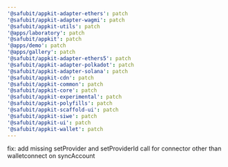 ```yaml
---
'@safubit/appkit-adapter-ethers': patch
'@safubit/appkit-adapter-wagmi': patch
'@safubit/appkit-utils': patch
'@apps/laboratory': patch
'@safubit/appkit': patch
'@apps/demo': patch
'@apps/gallery': patch
'@safubit/appkit-adapter-ethers5': patch
'@safubit/appkit-adapter-polkadot': patch
'@safubit/appkit-adapter-solana': patch
'@safubit/appkit-cdn': patch
'@safubit/appkit-common': patch
'@safubit/appkit-core': patch
'@safubit/appkit-experimental': patch
'@safubit/appkit-polyfills': patch
'@safubit/appkit-scaffold-ui': patch
'@safubit/appkit-siwe': patch
'@safubit/appkit-ui': patch
'@safubit/appkit-wallet': patch
---
```


fix: add missing setProvider and setProviderId call for connector other than walletconnect on syncAccount
